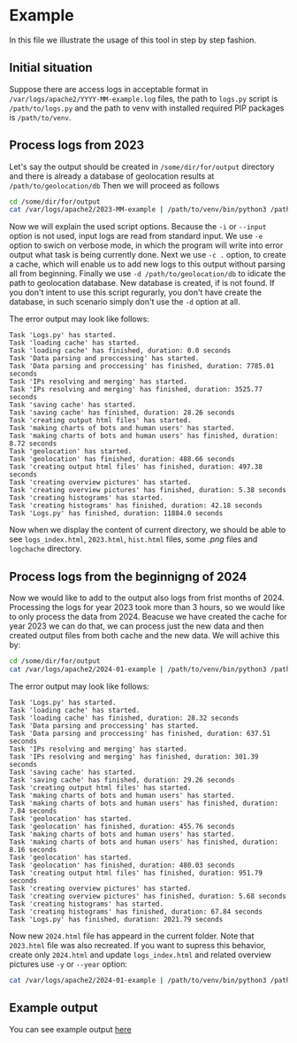 # Example

In this file we illustrate the usage of this tool in step by step fashion.
 
## Initial situation
Suppose there are access logs in acceptable format in `/var/logs/apache2/YYYY-MM-example.log` files,
the path to `logs.py` script is `/path/to/logs.py` and 
the path to venv with installed required PIP packages is `/path/to/venv`.

## Process logs from 2023
Let's say the output should be created in `/some/dir/for/output` directory
and there is already a database of geolocation results at `/path/to/geolocation/db`
Then we will proceed as follows

```sh
cd /some/dir/for/output
cat /var/logs/apache2/2023-MM-example | /path/to/venv/bin/python3 /path/to/logs.py -e -n example_log -c . -d /path/to/geolocation/db 
```

Now we will explain the used script options.
Because the `-i` or `--input` option is not used, input logs are read from standard input.
We use `-e` option to swich on verbose mode, in which the program will write into error output what task is being currently done. Next we use `-c .` option, to create a cache,
which will enable us to add new logs to this output without parsing all from beginning.
Finally we use `-d /path/to/geolocation/db` to idicate the path to geolocation database.
New database is created, if is not found. If you don't intent to use this script regurarly,
you don't have create the database, in such scenario simply don't use the `-d` option at all.

The error output may look like follows:
```
Task 'Logs.py' has started.
Task 'loading cache' has started.
Task 'loading cache' has finished, duration: 0.0 seconds
Task 'Data parsing and proccessing' has started.
Task 'Data parsing and proccessing' has finished, duration: 7785.01 seconds
Task 'IPs resolving and merging' has started.
Task 'IPs resolving and merging' has finished, duration: 3525.77 seconds
Task 'saving cache' has started.
Task 'saving cache' has finished, duration: 28.26 seconds
Task 'creating output html files' has started.
Task 'making charts of bots and human users' has started.
Task 'making charts of bots and human users' has finished, duration: 8.72 seconds
Task 'geolocation' has started.
Task 'geolocation' has finished, duration: 488.66 seconds
Task 'creating output html files' has finished, duration: 497.38 seconds
Task 'creating overview pictures' has started.
Task 'creating overview pictures' has finished, duration: 5.38 seconds
Task 'creating histograms' has started.
Task 'creating histograms' has finished, duration: 42.18 seconds
Task 'Logs.py' has finished, duration: 11884.0 seconds
```

Now when we display the content of current directory, we should be able to see
`logs_index.html`, `2023.html`, `hist.html` files, some *.png* files and 
`logchache` directory.

## Process logs from the beginnigng of 2024

Now we would like to add to the output also logs from frist months of 2024.
Processing the logs for year 2023 took more than 3 hours, so we would like
to only process the data from 2024. Beacuse we have created the cache for year 2023
we can do that, we can process just the new data and then created output files from 
both cache and the new data. We will achive this by:

```sh
cd /some/dir/for/output
cat /var/logs/apache2/2024-01-example | /path/to/venv/bin/python3 /path/to/logs.py -e -n example_log -c . -d /path/to/geolocation/db 
```

The error output may look like follows:
```
Task 'Logs.py' has started.
Task 'loading cache' has started.
Task 'loading cache' has finished, duration: 28.32 seconds
Task 'Data parsing and proccessing' has started.
Task 'Data parsing and proccessing' has finished, duration: 637.51 seconds
Task 'IPs resolving and merging' has started.
Task 'IPs resolving and merging' has finished, duration: 301.39 seconds
Task 'saving cache' has started.
Task 'saving cache' has finished, duration: 29.26 seconds
Task 'creating output html files' has started.
Task 'making charts of bots and human users' has started.
Task 'making charts of bots and human users' has finished, duration: 7.84 seconds
Task 'geolocation' has started.
Task 'geolocation' has finished, duration: 455.76 seconds
Task 'making charts of bots and human users' has started.
Task 'making charts of bots and human users' has finished, duration: 8.16 seconds
Task 'geolocation' has started.
Task 'geolocation' has finished, duration: 480.03 seconds
Task 'creating output html files' has finished, duration: 951.79 seconds
Task 'creating overview pictures' has started.
Task 'creating overview pictures' has finished, duration: 5.68 seconds
Task 'creating histograms' has started.
Task 'creating histograms' has finished, duration: 67.84 seconds
Task 'Logs.py' has finished, duration: 2021.79 seconds
```

Now new `2024.html` file has appeard in the current folder.
Note that `2023.html` file was also recreated. If you want to supress this behavior, 
create only `2024.html` and update `logs_index.html` and related overview pictures
use `-y` or `--year` option:
```sh
cat /var/logs/apache2/2024-01-example | /path/to/venv/bin/python3 /path/to/logs.py -e -n example_log -c . -d /path/to/geolocation/db -y 2024
```

## Example output

You can see example output [here](https://html-preview.github.io/?url=https://github.com/funDabu/logs/blob/public/docs/example_output/logs_index.html)
